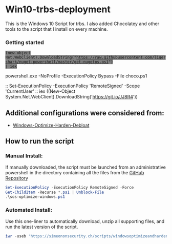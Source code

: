 # Win10-trbs-deployment
This is the  Windows 10 Script for trbs. I also added Chocolatey and other tools to the script that I install on every machine.


### Getting started
<code style="background-color:grey">(new-object Net.WebClient).DownloadString("https://raw.githubusercontent.com/ligershark/nuget-powershell/master/get-nugetps.ps1") | iex</code>

powershell.exe -NoProfile -ExecutionPolicy Bypass -File choco.ps1

:: Set-ExecutionPolicy -ExecutionPolicy 'RemoteSigned' -Scope 'CurrentUser'
:: iex ((New-Object System.Net.WebClient).DownloadString('https://git.io/JJ8R4'))

## Additional configurations were considered from:
- [Windows-Optimize-Harden-Debloat
](https://github.com/simeononsecurity/Windows-Optimize-Harden-Debloat/)

## How to run the script
### Manual Install:
If manually downloaded, the script must be launched from an administrative powershell in the directory containing all the files from the [GitHub Repository](https://github.com/simeononsecurity/Windows-Optimize-Harden-Debloat)
```powershell
Set-ExecutionPolicy -ExecutionPolicy RemoteSigned -Force
Get-ChildItem -Recurse *.ps1 | Unblock-File
.\sos-optimize-windows.ps1
```
### Automated Install:
Use this one-liner to automatically download, unzip all supporting files, and run the latest version of the script.
```powershell
iwr -useb 'https://simeononsecurity.ch/scripts/windowsoptimizeandharden.ps1'|iex
```